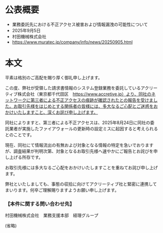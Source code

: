# 公表概要
- 業務委託先における不正アクセス被害および情報漏洩の可能性について
- 2025年9月5日
- 村田機械株式会社
- https://www.muratec.jp/company/info/news/20250905.html

# 本文
平素は格別のご高配を賜り厚く御礼申し上げます。

この度、弊社が受領した請求書情報のシステム登録業務を委託しているアクリーティブ株式会社（東京都千代田区　https://www.accretive.jp）より、同社のネットワークに第三者による不正アクセスの痕跡が確認されたとの報告を受けました。お取引先様をはじめとする関係者の皆様には、多大なるご心配とご迷惑をおかけいたしますこと、深くお詫び申し上げます。

同社によりますと、第三者による不正アクセスは、2025年8月24日に同社の委託業者が実施したファイアウォールの更新時の設定ミスに起因すると考えられるとのことです。

現在、同社にて情報流出の有無および対象となる情報の特定を急いでおりますが、調査結果が判明次第、対象となるお取引先様へ速やかにご報告とお詫びを申し上げる所存です。

お取引先様には多大なるご心配をおかけいたしますことを重ねてお詫び申し上げます。

弊社といたしましても、事態の収拾に向けてアクリーティブ社と緊密に連携してまいります。何卒ご理解賜りますようお願い申し上げます。

### 【本件に関する問い合わせ先】
村田機械株式会社　業務支援本部　経理グループ

(省略)
